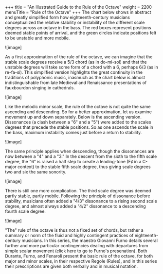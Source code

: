 +++
title = "An Illustrated Guide to the Rule of the Octave"
weight = 2200
menuTitle = "Rule of the Octave"
+++
The chart below shows in abstract and greatly simplified form how eighteenth-century musicians conceptualized the relative stability or instability of the different scale degrees across an octave in the bass. The red boxes represent positions deemed stable points of arrival, and the green circles indicate positions felt to be unstable and more mobile.

![image]

As a first approximation of the rule of the octave, we can imagine that the stable scale degrees receive a 5/3 chord (as in do-mi-sol) and that the unstable degrees will take some form of a chord with a 6, perhaps 6/3 (as in re-fa-si). This simplified version highlights the great continuity in the traditions of polyphonic music, inasmuch as the chart below is almost indistinguishable from late Medieval and Renaissance presentations of fauxbourdon singing in cathedrals.

![image]

Like the melodic minor scale, the rule of the octave is not quite the same ascending and descending. So for a better approximation, let us examine movement up and down separately. Below is the ascending version. Dissonances (a clash between a "6" and a "5") were added to the scales degrees that precede the stable positions. So as one ascends the scale in the bass, maximum instability comes just before a return to stability.

![image]

The same principle applies when descending, though the dissonances are now between a "4" and a "3." In the descent from the sixth to the fifth scale degree, the "6" is raised a half step to create a leading-tone (F♯ in a C-major context) to the stable fifth scale degree, thus giving scale degrees two and six the same sonority.

![image]

There is still one more complication. The third scale degree was deemed partly stable, partly mobile. Following the principle of dissonance before stability, musicians often added a "4/3" dissonance to a rising second scale degree, and almost always added a "4/2" dissonance to a descending fourth scale degree.

![image]

"The" rule of the octave is thus not a fixed set of chords, but rather a summary or norm of the fluid and highly contingent practices of eighteenth-century musicians. In this series, the maestro Giovanni Furno details several further and more particular contingencies dealing with departures from simple scalar movement (click here to go to Furno's presenation). Both Durante, Furno, and Fenaroli present the basic rule of the octave, for both major and minor scales, in their respective Regole (Rules), and in this series their prescriptions are given both verbally and in musical notation.
